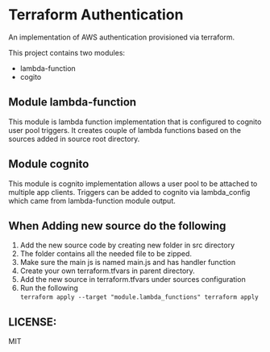 # Terraform Authentication

An implementation of AWS authentication provisioned via terraform.

This project contains two modules:
- lambda-function
- cogito

## Module lambda-function 

This module is lambda function implementation that is configured to cognito user pool triggers.
It creates couple of lambda functions based on the sources added in source root directory.

## Module cognito

This module is cognito implementation allows a user pool to be attached to multiple app clients.
Triggers can be added to cognito via lambda_config which came from lambda-function module output.

## When Adding new source do the following

1. Add the new source code by creating new folder in src directory
2. The folder contains all the needed file to be zipped. 
3. Make sure the main js is named main.js and has handler function
4. Create your own terraform.tfvars in parent directory.
5. Add the new source in terraform.tfvars under sources configuration
6. Run the following  
`
terraform apply --target "module.lambda_functions"
terraform apply
`

## LICENSE: 
MIT